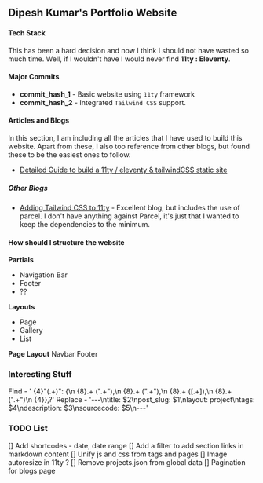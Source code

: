 ## Dipesh Kumar's Portfolio Website

#### Tech Stack

This has been a hard decision and now I think I should not have wasted so much time. Well, if I wouldn't have I would never find **11ty : Eleventy**.

#### Major Commits

- __commit_hash_1__ - Basic website using `11ty` framework
- __commit_hash_2__ - Integrated `Tailwind CSS` support.

#### Articles and Blogs 
In this section, I am including all the articles that I have used to build this website. Apart from these, I also too reference from other blogs, but found these to be the easiest ones to follow.

- [Detailed Guide to build a 11ty / eleventy & tailwindCSS static site](https://5balloons.info/guide-tailwindcss-eleventy-static-site/)


##### Other Blogs

- [Adding Tailwind CSS to 11ty](https://hiltonmeyer.com/articles/add-tailwind-11ty.html) - Excellent blog, but includes the use of parcel. I don't have anything against Parcel, it's just that I wanted to keep the dependencies to the minimum.

#### How should I structure the website

**Partials**
- Navigation Bar
- Footer
- ??

**Layouts**
- Page
- Gallery
- List


**Page Layout**
    Navbar
    <content>
    Footer


### Interesting Stuff

 Find - ' {4}"(.+)": \{\n {8}.+ (".+"),\n {8}.+ (".+"),\n {8}.+ (\[.+\]),\n {8}.+ (".+")\n {4}\},?'
    Replace - '---\ntitle: $2\npost_slug: $1\nlayout: project\ntags: $4\ndescription: $3\nsourcecode: $5\n---'


### TODO List

[] Add shortcodes - date, date range
[] Add a filter to add section links in markdown content
[] Unify js and css from tags and pages
[] Image autoresize in 11ty ?
[] Remove projects.json from global data
[] Pagination for blogs page
